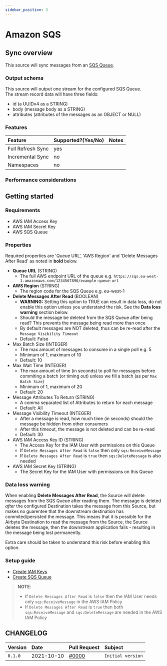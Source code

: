 ```yaml
---
sidebar_position: 3
---
```


# Amazon SQS

## Sync overview

This source will sync messages from an [SQS Queue](https://docs.aws.amazon.com/sqs/index.html).

### Output schema

This source will output one stream for the configured SQS Queue.  
The stream record data will have three fields:
* id (a UUIDv4 as a STRING)
* body (message body as a STRING)
* attributes (attributes of the messages as an OBJECT or NULL)

### Features

| Feature | Supported?\(Yes/No\) | Notes |
| :--- | :--- | :--- |
| Full Refresh Sync | yes |  |
| Incremental Sync | no |  |
| Namespaces | no |  |

### Performance considerations

## Getting started

### Requirements

* AWS IAM Access Key
* AWS IAM Secret Key
* AWS SQS Queue

### Properties

Required properties are 'Queue URL', 'AWS Region' and 'Delete Messages After Read' as noted in **bold** below.

* **Queue URL** (STRING)
  * The full AWS endpoint URL of the queue e.g. `https://sqs.eu-west-1.amazonaws.com/1234567890/example-queue-url`
* **AWS Region** (STRING)
  * The region code for the SQS Queue e.g. eu-west-1
* **Delete Messages After Read** (BOOLEAN)
  * **WARNING:** Setting this option to TRUE can result in data loss, do not enable this option unless you understand the risk. See the **Data loss warning** section below.
  * Should the message be deleted from the SQS Queue after being read? This prevents the message being read more than once
  * By default messages are NOT deleted, thus can be re-read after the `Message Visibility Timeout`
  * Default: False
* Max Batch Size (INTEGER)
  * The max amount of messages to consume in a single poll e.g. 5
  * Minimum of 1, maximum of 10
  * Default: 10
* Max Wait Time (INTEGER)
  * The max amount of time (in seconds) to poll for messages before commiting a batch (or timing out) unless we fill a batch (as per `Max Batch Size`)
  * Minimum of 1, maximum of 20
  * Default: 20
* Message Attributes To Return (STRING)
  * A comma separated list of Attributes to return for each message
  * Default: All
* Message Visibility Timeout (INTEGER)
  * After a message is read, how much time (in seconds) should the message be hidden from other consumers
  * After this timeout, the message is not deleted and can be re-read
  * Default: 30
* AWS IAM Access Key ID (STRING)
  * The Access Key for the IAM User with permissions on this Queue
  * If `Delete Messages After Read` is `false` then only `sqs:ReceiveMessage`
  * If `Delete Messages After Read` is `true` then `sqs:DeleteMessage` is also needed
* AWS IAM Secret Key (STRING)
  * The Secret Key for the IAM User with permissions on this Queue

### Data loss warning

When enabling **Delete Messages After Read**, the Source will delete messages from the SQS Queue after reading them. The message is deleted *after* the configured Destination takes the message from this Source, but makes no guarentee that the downstream destination has commited/persisted the message. This means that it is possible for the Airbyte Destination to read the message from the Source, the Source deletes the message, then the downstream application fails - resulting in the message being lost permanently.

Extra care should be taken to understand this risk before enabling this option.

### Setup guide

* [Create IAM Keys](https://aws.amazon.com/premiumsupport/knowledge-center/create-access-key/)
* [Create SQS Queue](https://docs.aws.amazon.com/AWSSimpleQueueService/latest/SQSDeveloperGuide/sqs-getting-started.html#step-create-queue)

> **NOTE**:
> * If `Delete Messages After Read` is `false` then the IAM User needs only `sqs:ReceiveMessage` in the AWS IAM Policy
> * If `Delete Messages After Read` is `true` then both `sqs:ReceiveMessage` and `sqs:DeleteMessage` are needed in the AWS IAM Policy

## CHANGELOG

| Version | Date | Pull Request | Subject |
| :--- | :--- | :--- | :--- |
| `0.1.0` | 2021-10-10 | [\#0000](https://github.com/airbytehq/airbyte/pull/0000) | `Initial version` |

